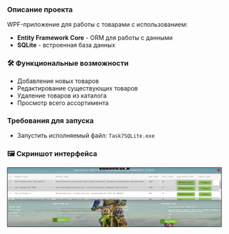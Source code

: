 <h3> Описание проекта</h3>
<p>WPF-приложение для работы с товарами с использованием:</p>
<ul>
  <li><strong>Entity Framework Core</strong> - ORM для работы с данными</li>
  <li><strong>SQLite</strong> - встроенная база данных</li>
</ul>

<h3>🛠 Функциональные возможности</h3>
<ul>
  <li>Добавление новых товаров</li>
  <li>Редактирование существующих товаров</li>
  <li>Удаление товаров из каталога</li>
  <li>Просмотр всего ассортимента</li>
</ul>

<h3> Требования для запуска</h3>
<ul>
  <li>Запустить исполняемый файл: <code>Task7SQLite.exe</code></li>
</ul>

<h3>🖼 Скриншот интерфейса</h3>
<img src="screenshots/1.jpg" alt="Главное окно управления каталогом товаров" border="1" width="500">
